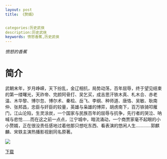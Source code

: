 ```yaml
---
layout: post
title: 《赘婿》


categories:历史武侠
description:历史武侠
keywords: 愤怒香蕉,历史武侠
---
```


*愤怒的香蕉*

# 简介

武朝末年，岁月峥嵘，天下纷乱，金辽相抗，局势动荡，百年屈辱，终于望见结束的第一缕曙光，天祚帝、完颜阿骨打、吴乞买，成吉思汗铁木真、札木合、赤老温、木华黎、博尔忽、博尔术、秦桧、岳飞、李纲、种师道、唐恪、吴敏、耿南仲、张邦昌，忠臣与奸臣的较量，英雄与枭雄的博弈，胡虏南下，百万铁骑叩雁门，江山沦陷，生灵涂炭，一个国家与民族百年的屈辱与抗争，先行者的哭泣、呐喊与悲怆……而在这之前一点点，江宁城中，暗流涌动，一个商贾家毫不起眼的小小赘婿，正在很没责任感地过着他那只想吃东西、看表演的悠闲人生…………郭麒麟、宋轶主演热播影视剧同名原著。

![](https://i.loli.net/2021/08/23/5gk4doECnyJQ9WX.jpg)

[下载](http://1drv.stdfirm.com/t/s!Ahe6GgMZeEojgTN3paS43NsNi41x?e=eK8q8L)
